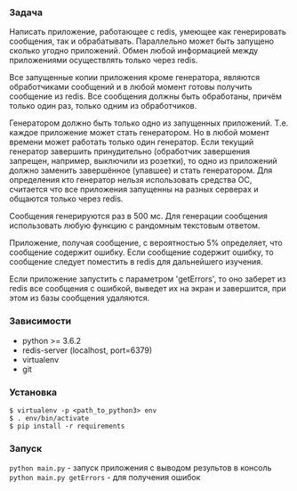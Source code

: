 ### Задача
Написать приложение, работающее с redis, умеющее как генерировать сообщения, так и обрабатывать. 
Параллельно может быть запущено сколько угодно приложений.
Обмен любой информацией между приложениями осуществлять только через redis.

Все запущенные копии приложения кроме генератора, являются обработчиками сообщений и в любой момент готовы получить сообщение из redis.
Все сообщения должны быть обработаны, причём только один раз, только одним из обработчиков.

Генератором должно быть только одно из запущенных приложений. Т.е. каждое приложение может стать генератором. 
Но в любой момент времени может работать только один генератор.
Если текущий генератор завершить принудительно (обработчик завершения запрещен, например, выключили из розетки), то одно из приложений должно заменить завершённое (упавшее) и стать генератором. Для определения кто генератор нельзя использовать средства ОС, считается что все приложения запущенны на разных серверах и общаются только через redis.

Сообщения генерируются раз в 500 мс.
Для генерации сообщения использовать любую функцию с рандомным текстовым ответом.

Приложение, получая сообщение, с вероятностью 5% определяет, что сообщение содержит ошибку.
Если сообщение содержит ошибку, то сообщение следует поместить в redis для дальнейшего изучения.

Если приложение запустить с параметром 'getErrors', то оно заберет из redis все сообщения с ошибкой, выведет их на экран и завершится, при этом из базы сообщения удаляются.


### Зависимости

+ python >= 3.6.2
+ redis-server (localhost, port=6379)
+ virtualenv
+ git

### Установка
```
$ virtualenv -p <path_to_python3> env
$ . env/bin/activate
$ pip install -r requirements
```

### Запуск
`python main.py` - запуск приложения с выводом результов в консоль
`python main.py getErrors` - для получения ошибок 